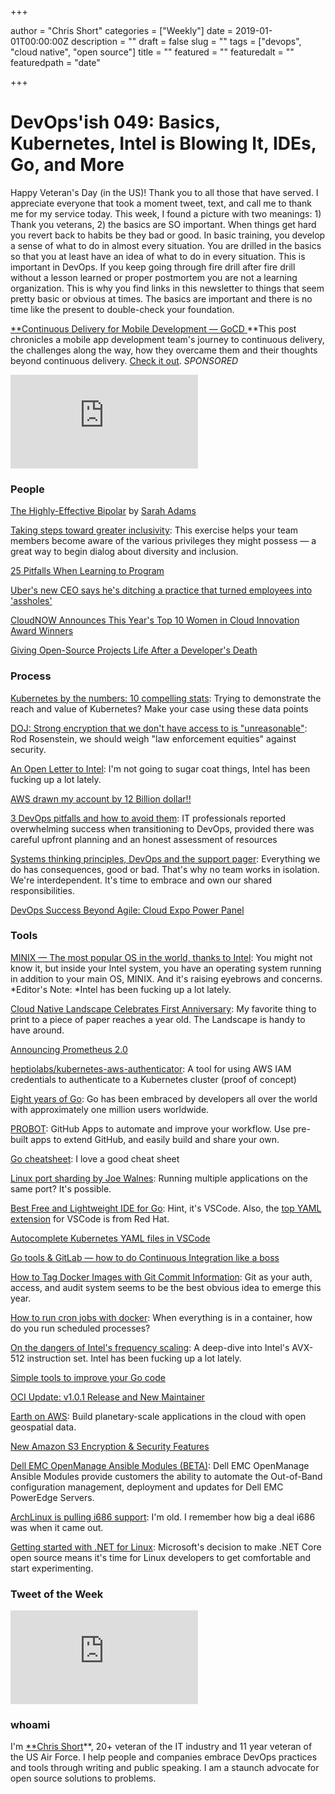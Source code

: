 +++

author = "Chris Short"
categories = ["Weekly"]
date = 2019-01-01T00:00:00Z
description = ""
draft = false
slug = ""
tags = ["devops", "cloud native", "open source"]
title = ""
featured = "" featuredalt = "" featuredpath = "date"

+++

# DevOps'ish 049: Basics, Kubernetes, Intel is Blowing It, IDEs, Go, and More



Happy Veteran's Day (in the US)! Thank you to all those that have served. I appreciate everyone that took a moment tweet, text, and call me to thank me for my service today. This week, I found a picture with two meanings: 1) Thank you veterans, 2) the basics are SO important. When things get hard you revert back to habits be they bad or good. In basic training, you develop a sense of what to do in almost every situation. You are drilled in the basics so that you at least have an idea of what to do in every situation. This is important in DevOps. If you keep going through fire drill after fire drill without a lesson learned or proper postmortem you are not a learning organization. This is why you find links in this newsletter to things that seem pretty basic or obvious at times. The basics are important and there is no time like the present to double-check your foundation.

[**Continuous Delivery for Mobile Development — GoCD
](https://www.gocd.org/2017/10/31/mobile-app-continuous-delivery-gocd/?utm_campaign=cd_mobile_dev&utm_medium=email&utm_source=devopsish_newsletter&utm_content=cd_mobile_dev&utm_term=)**This post chronicles a mobile app development team's journey to continuous delivery, the challenges along the way, how they overcame them and their thoughts beyond continuous delivery. [Check it out](https://www.gocd.org/2017/10/31/mobile-app-continuous-delivery-gocd/?utm_campaign=cd_mobile_dev&utm_medium=email&utm_source=devopsish_newsletter&utm_content=cd_mobile_dev&utm_term=). *SPONSORED*

<iframe src="https://medium.com/media/239453e847b9ef7f0497228ebd71594f" frameborder=0></iframe>

### People

[The Highly-Effective Bipolar](https://medium.com/invisible-illness/the-highly-effective-bipolar-922ed3b8665) by [Sarah Adams](undefined)

[Taking steps toward greater inclusivity](https://opensource.com/open-organization/17/11/privilege-walk-exercise): This exercise helps your team members become aware of the various privileges they might possess — a great way to begin dialog about diversity and inclusion.

[25 Pitfalls When Learning to Program](http://programmingzen.com/pitfalls-when-learning-to-program/)

[Uber's new CEO says he's ditching a practice that turned employees into 'assholes'](https://www.linkedin.com/pulse/ubers-new-cultural-norms-dara-khosrowshahi/)

[CloudNOW Announces This Year's Top 10 Women in Cloud Innovation Award Winners](https://cloud-now.org/cloudnow-announces-2017-top-10-women-in-cloud-innovation-award-winners/)

[Giving Open-Source Projects Life After a Developer's Death](https://www.wired.com/story/giving-open-source-projects-life-after-a-developers-death/)

### Process

[Kubernetes by the numbers: 10 compelling stats](https://enterprisersproject.com/article/2017/11/kubernetes-numbers-10-compelling-stats): Trying to demonstrate the reach and value of Kubernetes? Make your case using these data points

[DOJ: Strong encryption that we don't have access to is "unreasonable"](https://arstechnica.com/tech-policy/2017/11/doj-strong-encryption-that-we-dont-have-access-to-is-unreasonable/): Rod Rosenstein, we should weigh "law enforcement equities" against security.

[An Open Letter to Intel](http://www.cs.vu.nl/~ast/intel/): I'm not going to sugar coat things, Intel has been fucking up a lot lately.

[AWS drawn my account by 12 Billion dollar!!](https://www.reddit.com/r/aws/comments/7bbbqj/aws_drawn_my_account_by_12_billion_dollar/)

[3 DevOps pitfalls and how to avoid them](http://www.information-age.com/3-devops-pitfalls-avoid-123469369/): IT professionals reported overwhelming success when transitioning to DevOps, provided there was careful upfront planning and an honest assessment of resources

[Systems thinking principles, DevOps and the support pager](http://devopsagenda.techtarget.com/opinion/Systems-thinking-principles-DevOps-and-the-support-pager): Everything we do has consequences, good or bad. That's why no team works in isolation. We're interdependent. It's time to embrace and own our shared responsibilities.

[DevOps Success Beyond Agile: Cloud Expo Power Panel](https://www.forbes.com/sites/jasonbloomberg/2017/11/04/devops-success-beyond-agile-cloud-expo-power-panel/#a502547402a8)

### Tools

[MINIX — The most popular OS in the world, thanks to Intel](https://www.networkworld.com/article/3236064/servers/minix-the-most-popular-os-in-the-world-thanks-to-intel.html): You might not know it, but inside your Intel system, you have an operating system running in addition to your main OS, MINIX. And it's raising eyebrows and concerns. *Editor's Note: *Intel has been fucking up a lot lately.

[Cloud Native Landscape Celebrates First Anniversary](https://medium.com/memory-leak/cloud-native-landscape-celebrates-first-anniversary-69a4eb829505): My favorite thing to print to a piece of paper reaches a year old. The Landscape is handy to have around.

[Announcing Prometheus 2.0](https://prometheus.io/blog/2017/11/08/announcing-prometheus-2-0/)

[heptiolabs/kubernetes-aws-authenticator](https://github.com/heptiolabs/kubernetes-aws-authenticator): A tool for using AWS IAM credentials to authenticate to a Kubernetes cluster (proof of concept)

[Eight years of Go](https://blog.golang.org/8years): Go has been embraced by developers all over the world with approximately one million users worldwide.

[PROBOT](https://probot.github.io/): GitHub Apps to automate and improve your workflow. Use pre-built apps to extend GitHub, and easily build and share your own.

[Go cheatsheet](https://devhints.io/go): I love a good cheat sheet

[Linux port sharding by Joe Walnes](https://speakerdeck.com/joewalnes/linux-port-sharding): Running multiple applications on the same port? It's possible.

[Best Free and Lightweight IDE for Go](https://www.reddit.com/r/golang/comments/7amay3/best_free_and_lightweight_ide_for_go/): Hint, it's VSCode. Also, the [top YAML extension](https://marketplace.visualstudio.com/items?itemName=redhat.vscode-yaml) for VSCode is from Red Hat.

[Autocomplete Kubernetes YAML files in VSCode](https://blog.gripdev.xyz/2017/11/09/autocomplete-kubernetes-yaml-files-in-vscode/)

[Go tools & GitLab — how to do Continuous Integration like a boss](https://medium.com/pantomath/go-tools-gitlab-how-to-do-continuous-integration-like-a-boss-941a3a9ad0b6)

[How to Tag Docker Images with Git Commit Information](https://blog.scottlowe.org/2017/11/08/how-tag-docker-images-git-commit-information/): Git as your auth, access, and audit system seems to be the best obvious idea to emerge this year.

[How to run cron jobs with docker](https://firefart.at/post/docker_and_cron_jobs/): When everything is in a container, how do you run scheduled processes?

[On the dangers of Intel's frequency scaling](https://blog.cloudflare.com/on-the-dangers-of-intels-frequency-scaling/): A deep-dive into Intel's AVX-512 instruction set. Intel has been fucking up a lot lately.

[Simple tools to improve your Go code](https://remy.io/blog/simple-tools-to-improve-your-go-code/)

[OCI Update: v1.0.1 Release and New Maintainer](https://www.opencontainers.org/blog/2017/11/10/oci-update-v1-0-1-release-new-maintainer)

[Earth on AWS](https://aws.amazon.com/earth/): Build planetary-scale applications in the cloud with open geospatial data.

[New Amazon S3 Encryption & Security Features](https://aws.amazon.com/blogs/aws/new-amazon-s3-encryption-security-features/)

[Dell EMC OpenManage Ansible Modules (BETA)](https://thecodeteam.com/projects/dell-emc-openmanage-ansible-modules/): Dell EMC OpenManage Ansible Modules provide customers the ability to automate the Out-of-Band configuration management, deployment and updates for Dell EMC PowerEdge Servers.

[ArchLinux is pulling i686 support](https://www.archlinux.org/news/the-end-of-i686-support/): I'm old. I remember how big a deal i686 was when it came out.

[Getting started with .NET for Linux](https://opensource.com/article/17/11/net-linux): Microsoft's decision to make .NET Core open source means it's time for Linux developers to get comfortable and start experimenting.

### Tweet of the Week

<iframe src="https://medium.com/media/51c578d734306b461894ac7cce11acce" frameborder=0></iframe>

### whoami

I'm [**Chris Short](https://chrisshort.net)**, 20+ veteran of the IT industry and 11 year veteran of the US Air Force. I help people and companies embrace DevOps practices and tools through writing and public speaking. I am a staunch advocate for open source solutions to problems.
